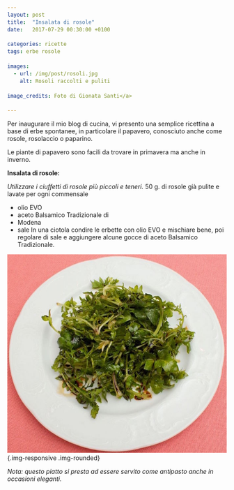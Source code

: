 ```yaml
---
layout: post
title:  "Insalata di rosole"
date:   2017-07-29 00:30:00 +0100

categories: ricette
tags: erbe rosole

images:
  - url: /img/post/rosoli.jpg
    alt: Rosoli raccolti e puliti
   
image_credits: Foto di Gionata Santi</a>
 
---
```

Per inaugurare il mio blog di cucina, vi presento una semplice ricettina a base di erbe spontanee, in particolare il papavero, conosciuto anche come rosole, rosolaccio o paparino.

<!--continua-->

Le piante di papavero sono facili da trovare in primavera ma anche in inverno.

**Insalata di rosole:**

*Utilizzare i ciuffetti di rosole più piccoli e teneri.*
50 g. di rosole già pulite e lavate per ogni commensale 
* olio EVO 
* aceto Balsamico Tradizionale di 
* Modena 
* sale 
In una ciotola condire le erbette con olio EVO e mischiare bene, poi regolare di sale e aggiungere alcune gocce di aceto Balsamico Tradizionale. 

<!-- Immagine qui -->
![insalata di rosole pronta](/img/post/insalata.jpg){.img-responsive .img-rounded}

*Nota: questo piatto si presta ad essere servito come antipasto anche in occasioni eleganti.*
